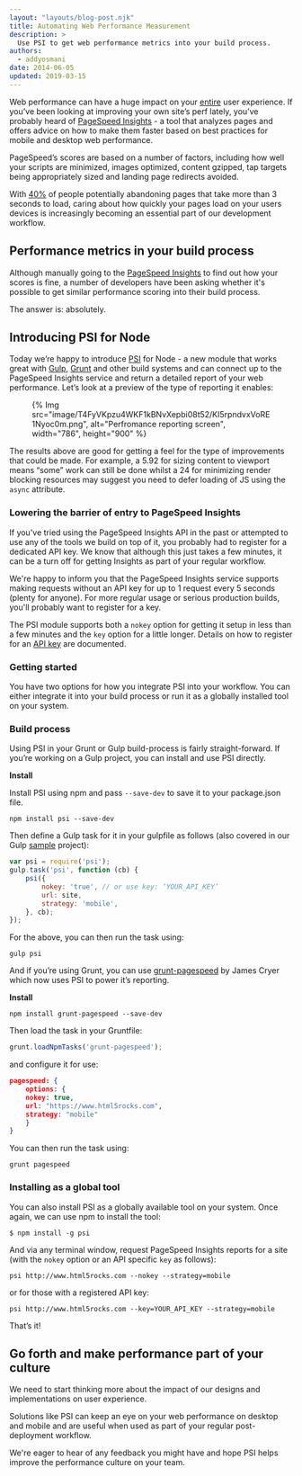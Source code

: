 ```yaml
---
layout: "layouts/blog-post.njk"
title: Automating Web Performance Measurement 
description: >
  Use PSI to get web performance metrics into your build process.
authors:
  - addyosmani
date: 2014-06-05
updated: 2019-03-15
---
```


Web performance can have a huge impact on your [entire](http://radar.oreilly.com/2014/01/web-performance-is-user-experience.html) user experience. If you’ve been looking at improving your own site’s perf lately, you’ve probably heard of [PageSpeed Insights](https://developers.google.com/speed/pagespeed/insights/) - a tool that analyzes pages and offers advice on how to make them faster based on best practices for mobile and desktop web performance.

PageSpeed’s scores are based on a number of factors, including how well your scripts are minimized, images optimized, content gzipped, tap targets being appropriately sized and landing page redirects avoided.

With [40%](https://www.akamai.com/about/news/press/2009-press/akamai-reveals-2-seconds-as-the-new-threshold-of-acceptability-for-ecommerce-web-page-response-times.jsp) of people potentially abandoning pages that take more than 3 seconds to load, caring about how quickly your pages load on your users devices is increasingly becoming an essential part of our development workflow.

## Performance metrics in your build process

Although manually going to the [PageSpeed Insights](https://developers.google.com/speed/pagespeed/insights/) to find out how your scores is fine, a number of developers have been asking whether it's possible to get similar performance scoring into their build process.

The answer is: absolutely.

## Introducing PSI for Node

Today we’re happy to introduce [PSI](https://github.com/addyosmani/psi/) for Node - a new module that works great with [Gulp](https://gulpjs.com/), [Grunt](https://gruntjs.com/) and other build systems and can connect up to the PageSpeed Insights service and return a detailed report of your web performance. Let’s look at a preview of the type of reporting it enables:

<figure>
{% Img src="image/T4FyVKpzu4WKF1kBNvXepbi08t52/KI5rpndvxVoRE1Nyoc0m.png", alt="Perfromance reporting screen", width="786", height="900" %}
</figure>

The results above are good for getting a feel for the type of improvements that could be made. For example, a 5.92 for sizing content to viewport means “some” work can still be done whilst a 24 for minimizing render blocking resources may suggest you need to defer loading of JS using the `async` attribute.

### Lowering the barrier of entry to PageSpeed Insights

If you've tried using the PageSpeed Insights API in the past or attempted to use any of the tools we build on top of it, you probably had to register for a dedicated API key. We know that although this just takes a few minutes, it can be a turn off for getting Insights as part of your regular workflow.

We're happy to inform you that the PageSpeed Insights service supports making requests without an API key for up to 1 request every 5 seconds (plenty for anyone). For more regular usage or serious production builds, you'll probably want to register for a key.

The PSI module supports both a `nokey` option for getting it setup in less than a few minutes and the `key` option for a little longer. Details on how to register for an [API key](https://developers.google.com/speed/docs/insights/v1/getting_started#auth) are documented.

### Getting started

You have two options for how you integrate PSI into your workflow. You can either integrate it into your build process or run it as a globally installed tool on your system.

### Build process

Using PSI in your Grunt or Gulp build-process is fairly straight-forward. If you’re working on a Gulp project, you can install and use PSI directly.

**Install**

Install PSI using npm and pass `--save-dev` to save it to your package.json file.


```shell
npm install psi --save-dev
```

Then define a Gulp task for it in your gulpfile as follows (also covered in our Gulp [sample](https://github.com/addyosmani/psi-gulp-sample) project):


```js
var psi = require('psi');
gulp.task('psi', function (cb) {
    psi({
        nokey: 'true', // or use key: ‘YOUR_API_KEY’
        url: site,
        strategy: 'mobile',
    }, cb);
});
```

For the above, you can then run the task using:


```shell
gulp psi
```

And if you’re using Grunt, you can use [grunt-pagespeed](https://github.com/jrcryer/grunt-pagespeed) by James Cryer which now uses PSI to power it’s reporting.

**Install**

```shell
npm install grunt-pagespeed --save-dev
```

Then load the task in your Gruntfile:

```js
grunt.loadNpmTasks('grunt-pagespeed');
```

and configure it for use:


```json
pagespeed: {
    options: {
    nokey: true,
    url: "https://www.html5rocks.com",
    strategy: "mobile"
    }
}
```


You can then run the task using:

```shell
grunt pagespeed
```

### Installing as a global tool

You can also  install PSI as a globally available tool on your system. Once again, we can use npm to install the tool:

```shell
$ npm install -g psi
```

And via any terminal window, request PageSpeed Insights reports for a site (with the `nokey` option or an API specific `key` as follows):

```shell
psi http://www.html5rocks.com --nokey --strategy=mobile
```

or for those with a registered API key:

```shell
psi http://www.html5rocks.com --key=YOUR_API_KEY --strategy=mobile
```

That’s it!

## Go forth and make performance part of your culture

We need to start thinking more about the impact of our designs and implementations on user experience.

Solutions like PSI can keep an eye on your web performance on desktop and mobile and are useful when used as part of your regular post-deployment workflow.

We're eager to hear of any feedback you might have and hope PSI helps improve the performance culture on your team.


